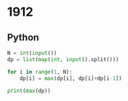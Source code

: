 # 1912

## Python

```python
N = int(input())
dp = list(map(int, input().split()))

for i in range(1, N):
    dp[i] = max(dp[i], dp[i]+dp[i-1])

print(max(dp))

```
